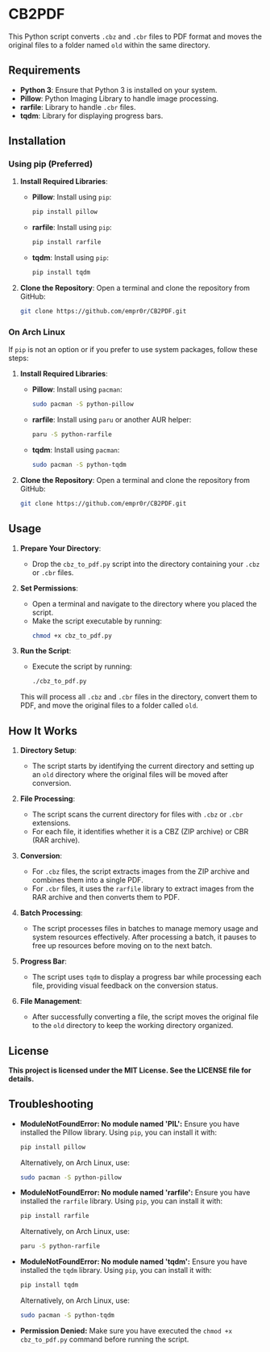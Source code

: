 # CB2PDF

This Python script converts `.cbz` and `.cbr` files to PDF format and moves the original files to a folder named `old` within the same directory.

## Requirements

- **Python 3**: Ensure that Python 3 is installed on your system.
- **Pillow**: Python Imaging Library to handle image processing.
- **rarfile**: Library to handle `.cbr` files.
- **tqdm**: Library for displaying progress bars.

## Installation

### Using pip (Preferred)

1. **Install Required Libraries**:
   - **Pillow**: Install using `pip`:
     ```bash
     pip install pillow
     ```
   - **rarfile**: Install using `pip`:
     ```bash
     pip install rarfile
     ```
   - **tqdm**: Install using `pip`:
     ```bash
     pip install tqdm
     ```

2. **Clone the Repository**:
   Open a terminal and clone the repository from GitHub:
    ```bash
    git clone https://github.com/empr0r/CB2PDF.git
    ```

### On Arch Linux

If `pip` is not an option or if you prefer to use system packages, follow these steps:

1. **Install Required Libraries**:
   - **Pillow**: Install using `pacman`:
     ```bash
     sudo pacman -S python-pillow
     ```
   - **rarfile**: Install using `paru` or another AUR helper:
     ```bash
     paru -S python-rarfile
     ```
   - **tqdm**: Install using `pacman`:
     ```bash
     sudo pacman -S python-tqdm
     ```

2. **Clone the Repository**:
   Open a terminal and clone the repository from GitHub:
    ```bash
    git clone https://github.com/empr0r/CB2PDF.git
    ```

## Usage

1. **Prepare Your Directory**:
   - Drop the `cbz_to_pdf.py` script into the directory containing your `.cbz` or `.cbr` files.

2. **Set Permissions**:
   - Open a terminal and navigate to the directory where you placed the script.
   - Make the script executable by running:
     ```bash
     chmod +x cbz_to_pdf.py
     ```

3. **Run the Script**:
   - Execute the script by running:
     ```bash
     ./cbz_to_pdf.py
     ```

   This will process all `.cbz` and `.cbr` files in the directory, convert them to PDF, and move the original files to a folder called `old`.

## How It Works

1. **Directory Setup**:
   - The script starts by identifying the current directory and setting up an `old` directory where the original files will be moved after conversion.

2. **File Processing**:
   - The script scans the current directory for files with `.cbz` or `.cbr` extensions.
   - For each file, it identifies whether it is a CBZ (ZIP archive) or CBR (RAR archive).

3. **Conversion**:
   - For `.cbz` files, the script extracts images from the ZIP archive and combines them into a single PDF.
   - For `.cbr` files, it uses the `rarfile` library to extract images from the RAR archive and then converts them to PDF.

4. **Batch Processing**:
   - The script processes files in batches to manage memory usage and system resources effectively. After processing a batch, it pauses to free up resources before moving on to the next batch.

5. **Progress Bar**:
   - The script uses `tqdm` to display a progress bar while processing each file, providing visual feedback on the conversion status.

6. **File Management**:
   - After successfully converting a file, the script moves the original file to the `old` directory to keep the working directory organized.

## License

**This project is licensed under the MIT License. See the LICENSE file for details.**

## Troubleshooting

- **ModuleNotFoundError: No module named 'PIL':**
  Ensure you have installed the Pillow library. Using `pip`, you can install it with:
  ```bash
  pip install pillow
  ```
  Alternatively, on Arch Linux, use:
  ```bash
  sudo pacman -S python-pillow
  ```

- **ModuleNotFoundError: No module named 'rarfile':**
  Ensure you have installed the `rarfile` library. Using `pip`, you can install it with:
  ```bash
  pip install rarfile
  ```
  Alternatively, on Arch Linux, use:
  ```bash
  paru -S python-rarfile
  ```

- **ModuleNotFoundError: No module named 'tqdm':**
  Ensure you have installed the `tqdm` library. Using `pip`, you can install it with:
  ```bash
  pip install tqdm
  ```
  Alternatively, on Arch Linux, use:
  ```bash
  sudo pacman -S python-tqdm
  ```

- **Permission Denied:**
  Make sure you have executed the `chmod +x cbz_to_pdf.py` command before running the script.

